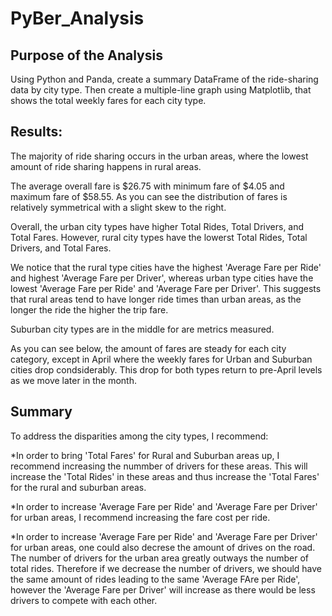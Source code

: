 # PyBer_Analysis

## Purpose of the Analysis
Using Python and Panda, create a summary DataFrame of the ride-sharing data by city type. Then create a multiple-line graph using Matplotlib, that shows the total weekly fares for each city type. 

## Results:

The majority of ride sharing occurs in the urban areas, where the lowest amount of ride sharing happens in rural areas. 


The average overall fare is $26.75 with minimum fare of $4.05 and maximum fare of $58.55.  As you can see the distribution of fares is relatively symmetrical with a slight skew to the right. 

Overall, the urban city types have higher Total Rides, Total Drivers, and Total Fares.  However, rural city types have the lowerst Total Rides, Total Drivers, and Total Fares. 

We notice that the rural type cities have the highest 'Average Fare per Ride' and highest 'Average Fare per Driver', whereas urban type cities have the lowest 'Average Fare per Ride' and 'Average Fare per Driver'.  This suggests that rural areas tend to have longer ride times than urban areas, as the longer the ride the higher the trip fare. 

Suburban city types are in the middle for are metrics measured. 

As you can see below, the amount of fares are steady for each city category, except in April where the weekly fares for Urban and Suburban cities drop condsiderably.  This drop for both types return to pre-April levels as we move later in the month. 

## Summary 
To address the disparities among the city types, I recommend:

*In order to bring 'Total Fares' for Rural and Suburban areas up, I recommend increasing the nummber of drivers for these areas. This will increase the 'Total Rides' in these areas and thus increase the 'Total Fares' for the rural and suburban areas. 

*In order to increase 'Average Fare per Ride' and 'Average Fare per Driver' for urban areas, I recommend increasing the fare cost per ride. 

*In order to increase 'Average Fare per Ride' and 'Average Fare per Driver' for urban areas, one could also decrese the amount of drives on the road. The number of drivers for the urban area greatly outways the number of total rides. Therefore if we decrease the number of drivers, we should have the same amount of rides leading to the same 'Average FAre per Ride', however the 'Average Fare per Driver' will increase as there would be less drivers to compete with each other. 